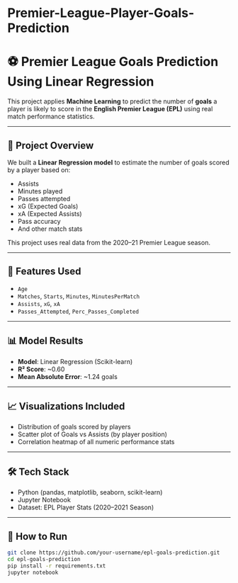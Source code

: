 # Premier-League-Player-Goals-Prediction
# ⚽ Premier League Goals Prediction Using Linear Regression

This project applies **Machine Learning** to predict the number of **goals** a player is likely to score in the **English Premier League (EPL)** using real match performance statistics.

---

## 📌 Project Overview

We built a **Linear Regression model** to estimate the number of goals scored by a player based on:
- Assists
- Minutes played
- Passes attempted
- xG (Expected Goals)
- xA (Expected Assists)
- Pass accuracy
- And other match stats

This project uses real data from the 2020–21 Premier League season.

---

## 🧠 Features Used

- `Age`
- `Matches`, `Starts`, `Minutes`, `MinutesPerMatch`
- `Assists`, `xG`, `xA`
- `Passes_Attempted`, `Perc_Passes_Completed`

---

## 📊 Model Results

- **Model**: Linear Regression (Scikit-learn)
- **R² Score**: ~0.60
- **Mean Absolute Error**: ~1.24 goals

---

## 📈 Visualizations Included

- Distribution of goals scored by players
- Scatter plot of Goals vs Assists (by player position)
- Correlation heatmap of all numeric performance stats

---

## 🛠️ Tech Stack

- Python (pandas, matplotlib, seaborn, scikit-learn)
- Jupyter Notebook
- Dataset: EPL Player Stats (2020–2021 Season)

---

## 🚀 How to Run

```bash
git clone https://github.com/your-username/epl-goals-prediction.git
cd epl-goals-prediction
pip install -r requirements.txt
jupyter notebook
